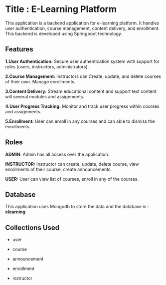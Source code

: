 # Title : E-Learning Platform

This application is a backend application for e-learning platform. It handles user authentication, course management, content delivery, and enrollment. This backend is developed using Springboot technology.

## Features 

**1.User Authentication:** Secure user authentication system with support for roles (users, instructors, administrators).


**2.Course Management:** Instructors can Create, update, and delete courses of their own. Manage enrollments.


**3.Content Delivery:** Stream educational content and support text content will several modules and assignments.


**4.User Progress Tracking:** Monitor and track user progress within courses and assignments.


**5.Enrollment:** User can enroll in any courses and can able to dismiss the enrollments.

## Roles

**ADMIN**: Admin has all access over the application.


**INSTRUCTOR:** Instructor can create, update, delete course, view enrollments of their course, create announcements.


**USER:** User can view list of courses, enroll in any of the courses.

## Database

This application uses Mongodb to store the data and the database is : **elearning**

## Collections Used 

+ user

+ course

+ announcement

+ enrollment

+ instructor
